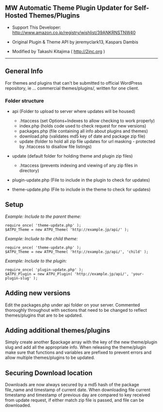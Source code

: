 ## MW Automatic Theme Plugin Updater for Self-Hosted Themes/Plugins

* Support This Developer: http://www.amazon.co.jp/registry/wishlist/39ANKRNSTNW40

* Original Plugin & Theme API by jeremyclark13, Kaspars Dambis
* Modified by Takashi Kitajima ( http://2inc.org )

---

## General Info

For themes and plugins that can't be submitted to official WordPress repository, ie ... commercial themes/plugins/, written for one client.

### Folder structure
* api (Folder to upload to server where updates will be housed)
    * .htaccess (set Options+Indexes to allow checking to work properly)
    * index.php (holds code used to check request for new versions)
    * packages.php (file containing all info about plugins and themes)
    * download.php (validates md5 key of date and package zip file)
    * update (folder to hold all zip file updates for url masking - protected by .htaccess to disallow file listings)

* update (default folder for holding theme and plugin zip files)
    * .htaccess (prevents indexing and viewing of any zip files in directory)

* plugin-update.php (File to include in the plugin to check for updates)

* theme-update.php (File to include in the theme to check for updates)

## Setup

*Example: Include to the parent theme:*

    require_once( 'theme-update.php' );
    $ATPU_Theme = new ATPU_Theme( 'http://example.jp/api/' );

*Example: Include to the child theme:*

    require_once( 'theme-update.php' );
    $ATPU_Theme = new ATPU_Theme( 'http://example.jp/api/', 'child' );

*Example: Include to the plugin:*

    require_once( 'plugin-update.php' );
    $ATPU_Plugin = new ATPU_Plugin( 'http://example.jp/api/', 'your-plugin-slug' );

## Adding new versions

Edit the packages.php under api folder on your server.  Commented thoroughly throughout with sections that need to be changed to reflect themes/plugins that are to be updated.

## Adding additional themes/plugins

Simply create another $package array with the key of the new theme/plugin slug and add all the appropriate info.  When releasing the theme/plugin make sure that functions and variables are prefixed to prevent errors and allow multiple themes/plugins to be updated.

## Securing Download location

Downloads are now always secured by a md5 hash of the package file_name and timestamp of current date.  When downloading file current timestamp and timestamp of previous day are compared to key received from update request, if either match zip file is passed, and file can be downloaded.